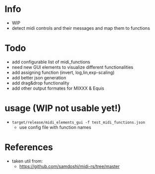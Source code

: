 # Info
- WIP
- detect midi controls and their messages and map them to functions

# Todo
- add configurable list of midi_functions
- need new GUI elements to visualize different functionalities
- add assigning function (invert, log,lin,exp-scaling)
- add better json generation
- add drag&drop functionality
- add other output formates for MIXXX & Equis

# usage (WIP not usable yet!)
- ```target/release/midi_elements_gui -f test_midi_functions.json```
  - use config file with function names

# References
- taken util from:
  - https://github.com/samdoshi/midi-rs/tree/master
